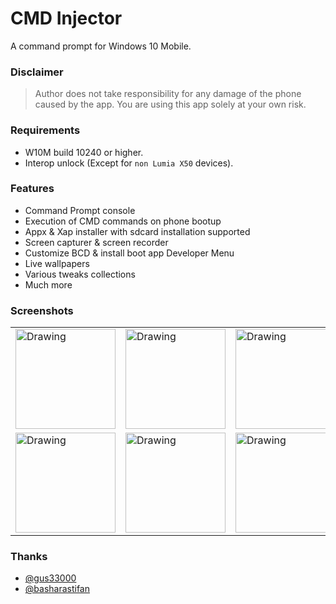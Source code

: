 # CMD Injector
A command prompt for Windows 10 Mobile.


### Disclaimer
> Author does not take responsibility for any damage of the phone caused by the app. You are using this app solely at your own risk.


### Requirements
* W10M build 10240 or higher.
* Interop unlock (Except for `non Lumia X50` devices).


### Features
* Command Prompt console
* Execution of CMD commands on phone bootup
* Appx & Xap installer with sdcard installation supported
* Screen capturer & screen recorder
* Customize BCD & install boot app Developer Menu
* Live wallpapers
* Various tweaks collections
* Much more


### Screenshots
<table><tr>
<td> <img src="https://github.com/fadilfadz01/CMD.Injector/assets/66063294/2844126b-b6d3-4330-a284-9bf1ed21c855" alt="Drawing" style="width: 160px;"/> </td>
<td> <img src="https://github.com/fadilfadz01/CMD.Injector/assets/66063294/a2696e81-c080-4f82-b767-086853ffc069" alt="Drawing" style="width: 160px;"/> </td>
<td> <img src="https://github.com/fadilfadz01/CMD.Injector/assets/66063294/eec37c6e-d568-4b21-a40f-11bdd76ead8c" alt="Drawing" style="width: 160px;"/> </td>
<td> <img src="https://github.com/fadilfadz01/CMD.Injector/assets/66063294/87ba7b93-11aa-4b10-bb83-38db96e27d9b" alt="Drawing" style="width: 160px;"/> </td>
<td> <img src="https://github.com/fadilfadz01/CMD.Injector/assets/66063294/ea1e827a-1892-4852-9dc9-a39af787b78d" alt="Drawing" style="width: 160px;"/> </td>
<td> <img src="https://github.com/fadilfadz01/CMD.Injector/assets/66063294/a744effb-9239-46b6-ab62-a23decb5a7ff" alt="Drawing" style="width: 160px;"/> </td>
</tr><tr>
<td> <img src="https://github.com/fadilfadz01/CMD.Injector/assets/66063294/cdc38a16-3067-465b-9af7-d6c5fc5b3b6f" alt="Drawing" style="width: 160px;"/> </td>
<td> <img src="https://github.com/fadilfadz01/CMD.Injector/assets/66063294/ec5c060d-5944-45c5-9d88-5458b30e629c" alt="Drawing" style="width: 160px;"/> </td>
<td> <img src="https://github.com/fadilfadz01/CMD.Injector/assets/66063294/01ac0e50-46db-4157-956c-aa63ebe17ca4" alt="Drawing" style="width: 160px;"/> </td>
<td> <img src="https://github.com/fadilfadz01/CMD.Injector/assets/66063294/d29292e5-5193-4320-ad26-e050f093038e" alt="Drawing" style="width: 160px;"/> </td>
<td> <img src="https://github.com/fadilfadz01/CMD.Injector/assets/66063294/f88645e8-a899-47c4-802a-b13ebad24352" alt="Drawing" style="width: 160px;"/> </td>
<td> </td>
</tr></table>


### Thanks
* [@gus33000](https://github.com/gus33000)
* [@basharastifan](https://github.com/basharast)

